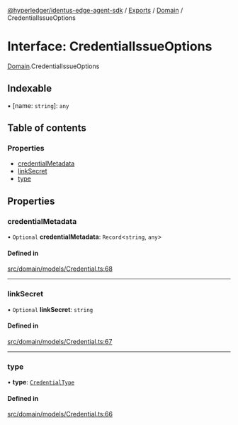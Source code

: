 [@hyperledger/identus-edge-agent-sdk](../README.md) / [Exports](../modules.md) / [Domain](../modules/Domain.md) / CredentialIssueOptions

# Interface: CredentialIssueOptions

[Domain](../modules/Domain.md).CredentialIssueOptions

## Indexable

▪ [name: `string`]: `any`

## Table of contents

### Properties

- [credentialMetadata](Domain.CredentialIssueOptions.md#credentialmetadata)
- [linkSecret](Domain.CredentialIssueOptions.md#linksecret)
- [type](Domain.CredentialIssueOptions.md#type)

## Properties

### credentialMetadata

• `Optional` **credentialMetadata**: `Record`\<`string`, `any`\>

#### Defined in

[src/domain/models/Credential.ts:68](https://github.com/hyperledger/identus-edge-agent-sdk-ts/blob/f2306959fcea168d196649eedb6a342635865544/src/domain/models/Credential.ts#L68)

___

### linkSecret

• `Optional` **linkSecret**: `string`

#### Defined in

[src/domain/models/Credential.ts:67](https://github.com/hyperledger/identus-edge-agent-sdk-ts/blob/f2306959fcea168d196649eedb6a342635865544/src/domain/models/Credential.ts#L67)

___

### type

• **type**: [`CredentialType`](../enums/Domain.CredentialType.md)

#### Defined in

[src/domain/models/Credential.ts:66](https://github.com/hyperledger/identus-edge-agent-sdk-ts/blob/f2306959fcea168d196649eedb6a342635865544/src/domain/models/Credential.ts#L66)
